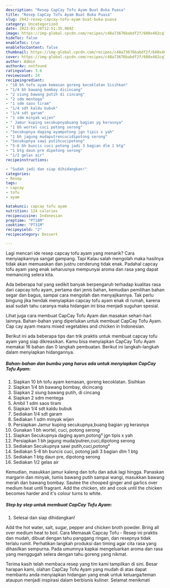 ```yaml
---
description: "Resep CapCay Tofu Ayam Buat Buka Puasa"
title: "Resep CapCay Tofu Ayam Buat Buka Puasa"
slug: 2942-resep-capcay-tofu-ayam-buat-buka-puasa
category: Uncategorized
date: 2023-01-26T12:51:35.969Z
image: https://img-global.cpcdn.com/recipes/c48a73676babdf2f/680x482cq70/capcay-tofu-ayam-foto-resep-utama.jpg
hideToc: false
enableToc: true
enableTocContent: false
thumbnail: https://img-global.cpcdn.com/recipes/c48a73676babdf2f/680x482cq70/capcay-tofu-ayam-foto-resep-utama.jpg
cover: https://img-global.cpcdn.com/recipes/c48a73676babdf2f/680x482cq70/capcay-tofu-ayam-foto-resep-utama.jpg
author: Admin
authorAv: notfound
ratingvalue: 3.6
reviewcount: 24
recipeingredient:
- "10 bh tofu ayam kemasan goreng kecoklatan Sisihkan"
- "1/4 bh bawang bombay dicincang"
- "2 siung bawang putih di cincang"
- "2 sdm mentega"
- "1 sdm saos tiram"
- "1/4 sdt kaldu bubuk"
- "1/4 sdt garam"
- "1 sdm minyak wijen"
- " Jamur kuping secukupnyabuang bagian yg kerasnya"
- "1 bh wortel cuci potong serong"
- "Secukupnya daging ayampotong jgn tipis x yah"
- "1 bh jagung mudaputrencucidipotong serong"
- "Secukupnya sawi putihcucipotong"
- "5-6 bh buncis cuci potong jadi 3 bagian dlm 1 btg"
- "1 btg daun pre dipotong serong"
- "1/2 gelas air"
recipeinstructions:

- "Sudah jadi dan siap dihidangkan!"
categories:
- Resep
tags:
- capcay
- tofu
- ayam

katakunci: capcay tofu ayam 
nutrition: 124 calories
recipecuisine: Indonesian
preptime: "PT18M"
cooktime: "PT31M"
recipeyield: "2"
recipecategory: Dessert

---
```



Lagi mencari ide resep capcay tofu ayam yang menarik? Cara menyiapkannya sangat gampang. Tapi Kalau salah mengolah maka hasilnya tidak akan memuaskan dan justru cenderung tidak enak. Padahal capcay tofu ayam yang enak seharusnya mempunyai aroma dan rasa yang dapat memancing selera kita.


Ada beberapa hal yang sedikit banyak berpengaruh terhadap kualitas rasa dari capcay tofu ayam, pertama dari jenis bahan, kemudian pemilihan bahan segar dan bagus, sampai cara mengolah dan menyajikannya. Tak perlu bingung jika hendak menyiapkan capcay tofu ayam enak di rumah, karena asal sudah tahu caranya maka hidangan ini bisa menjadi suguhan spesial.

Lihat juga cara membuat CapCay Tofu Ayam dan masakan sehari-hari lainnya. Bahan-bahan yang diperlukan untuk membuat CapCay Tofu Ayam. Cap cay ayam means mixed vegetables and chicken in Indonesian.


Berikut ini ada beberapa tips dan trik praktis untuk membuat capcay tofu ayam yang siap dikreasikan. Kamu bisa menyiapkan CapCay Tofu Ayam memakai 16 bahan dan 0 langkah pembuatan. Berikut ini langkah-langkah dalam menyiapkan hidangannya.

<!--inarticleads1-->

##### Bahan-bahan dan bumbu yang harus ada untuk menyiapkan CapCay Tofu Ayam:

1. Siapkan 10 bh tofu ayam kemasan, goreng kecoklatan. Sisihkan
1. Siapkan 1/4 bh bawang bombay, dicincang
1. Siapkan 2 siung bawang putih, di cincang
1. Siapkan 2 sdm mentega
1. Ambil 1 sdm saos tiram
1. Siapkan 1/4 sdt kaldu bubuk
1. Sediakan 1/4 sdt garam
1. Sediakan 1 sdm minyak wijen
1. Persiapkan  Jamur kuping secukupnya,buang bagian yg kerasnya
1. Gunakan 1 bh wortel, cuci, potong serong
1. Siapkan Secukupnya daging ayam,potong² jgn tipis x yah
1. Persiapkan 1 bh jagung muda/putren,cuci,dipotong serong
1. Sediakan Secukupnya sawi putih,cuci,potong²
1. Sediakan 5-6 bh buncis cuci, potong jadi 3 bagian dlm 1 btg
1. Sediakan 1 btg daun pre, dipotong serong
1. Sediakan 1/2 gelas air


Kemudian, masukkan jamur kaleng dan tofu dan aduk lagi hingga. Panaskan margarin dan minyak, tumis bawang putih sampai wangi, masukkan bawang merah dan bawang bombay. Sautee the chooped ginger and garlics over medium heat until fragrant. Add the chicken, stir and cook until the chicken becomes harder and it&#39;s colour turns to white. 

<!--inarticleads2-->

##### Step by step untuk membuat CapCay Tofu Ayam:


1. Selesai dan siap dihidangkan!

Add the hot water, salt, sugar, pepper and chicken broth powder. Bring all over medium heat to boil. Cara Memasak Capcay Tofu - Resep ini praktis dan mudah, dibuat dengan tahu panggang ringan, dan resepnya tidak terlalu rumit. Perhatikan langkah produksi dan timing agar cita rasa yang dihasilkan sempurna. Pada umumnya kapkai mengeluarkan aroma dan rasa yang menggugah selera dengan tahu goreng yang nikmat. 

Terima kasih telah membaca resep yang tim kami tampilkan di sini. Besar harapan kami, olahan CapCay Tofu Ayam yang mudah di atas dapat membantu anda menyiapkan hidangan yang enak untuk keluarga/teman ataupun menjadi inspirasi dalam berbisnis kuliner. Selamat menikmati
